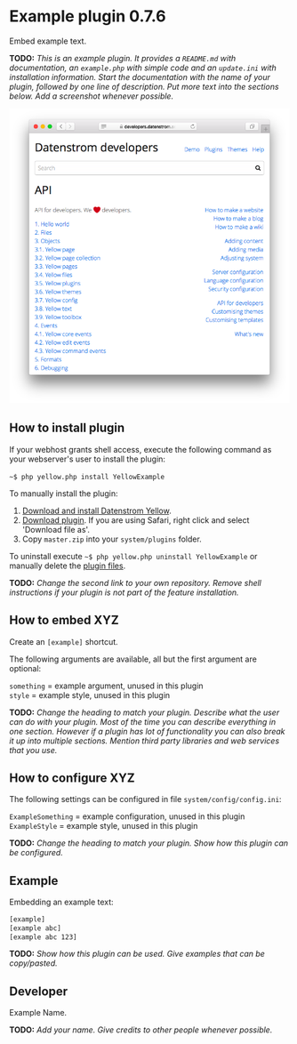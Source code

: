 Example plugin 0.7.6
====================
Embed example text. 

**TODO:** *This is an example plugin. It provides a `README.md` with documentation, an `example.php` with simple code and an `update.ini` with installation information. Start the documentation with the name of your plugin, followed by one line of description. Put more text into the sections below. Add a screenshot whenever possible.* 

<p align="center"><img src="example-screenshot.png?raw=true" alt="Screenshot"></p>

## How to install plugin

If your webhost grants shell access, execute the following command as your webserver's user to install the plugin:

`~$ php yellow.php install YellowExample`

To manually install the plugin:

1. [Download and install Datenstrom Yellow](https://github.com/datenstrom/yellow/).
2. [Download plugin](https://github.com/schulle4u/yellow-plugin-example/archive/master.zip). If you are using Safari, right click and select 'Download file as'.
3. Copy `master.zip` into your `system/plugins` folder.

To uninstall execute `~$ php yellow.php uninstall YellowExample` or manually delete the [plugin files](update.ini).

**TODO:** *Change the second link to your own repository. Remove shell instructions if your plugin is not part of the feature installation.*

## How to embed XYZ

Create an `[example]` shortcut. 

The following arguments are available, all but the first argument are optional:

`something` = example argument, unused in this plugin    
`style` = example style, unused in this plugin

**TODO:** *Change the heading to match your plugin. Describe what the user can do with your plugin. Most of the time you can describe everything in one section. However if a plugin has lot of functionality you can also break it up into multiple sections. Mention third party libraries and web services that you use.*

## How to configure XYZ

The following settings can be configured in file `system/config/config.ini`:

`ExampleSomething` = example configuration, unused in this plugin  
`ExampleStyle` = example style, unused in this plugin  

**TODO:** *Change the heading to match your plugin. Show how this plugin can be configured.*

## Example

Embedding an example text:

    [example]
    [example abc]
    [example abc 123]

**TODO:** *Show how this plugin can be used. Give examples that can be copy/pasted.*

## Developer

Example Name.

**TODO:** *Add your name. Give credits to other people whenever possible.*

